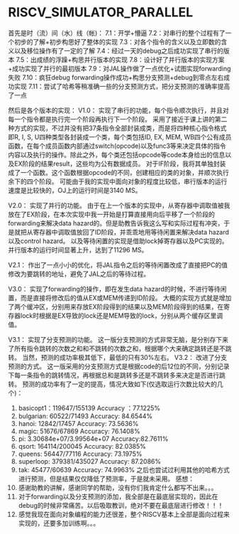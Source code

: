 # RISCV_SIMULATOR_PARALLEL
首先是时（流）间（水）线（帐)：
	7.1：开学+懵逼
	7.2：对串行的整个过程有了一个初步的了解+初步构思好了整体的实现
	7.3：对各个指令的含义以及立即数的含义以及移位操作有了一定的了解
	7.4：经过一天的debug之后成功实现了串行的版本
	7.5：出成绩的浮躁+构思并行版本的实现
	7.8：设计好了并行版本的实现方案+成功实现了并行的最初版本
	7.9：对JAL操作做了一点优化+试图实现forwarding失败
	7.10：疯狂debug forwarding操作成功+构思分支预测+debug到零点左右成功实现
	7.11：尝试了哈希等稍准确一些的分支预测方式，把分支预测的准确率提高了一点

然后是各个版本的实现：
V1.0：
	实现了串行的功能，每个指令顺次执行，并且对每一个指令都是执行完一个阶段再执行下一个阶段。
	采用了接近于课上讲的第二种方式的实现，不过并没有把37条指令全部封装成类，而是将四种核心指令格式即R, I, S, U四种类型各封装成一个类，每个类包括ID, EX, MEM, WB四个公有成员函数，在每个成员函数内部通过switch(opcode)以及func3等来决定具体的指令内容以及执行的操作。除此之外，每个类还包括opcode等code本身给出的信息以及EX阶段的结果result，这些均为公有数据成员。
	对于IF阶段，我将其单独封装成了一个函数。这个函数根据opcode的不同，创建相应的类的对象，并顺次执行余下的四个阶段。
	可能由于我的实现中面向对象的程度比较低，串行版本的运行速度是比较快的，OJ上的运行时间是3140 MS。

V2.0：
	实现了并行的功能。
	由于在上一个版本的实现中，从寄存器中调取值被我放在了EX阶段，在本次实现中我一开始是打算直接用向后平移了一个阶段的forwarding来解决data hazard的。但是助教告诉我这么写和实际过程有冲突，于是就把从寄存器中调取值放回了ID阶段，并乖乖地用等待闲置来解决data hazard以及control hazard。
	以及等待闲置的实现是借助lock掉寄存器以及PC实现的。
	并行版本的运行时间显著上升，达到了11296 MS。

V2.1：
	作出了一点小小的优化，将JAL指令之后的等待闲置改成了直接把PC的值修改为要跳转的地址，避免了JAL之后的等待过程。

V3.0：
	实现了forwarding的操作，即在发生data hazard的时候，不进行等待闲置，而是直接将修改后的值从EX或MEM传递到ID阶段。
	大概的实现方式就是增加了两个缓冲区，分别用来存放EX阶段得到的结果以及MEM阶段得到的结果，在寄存器lock时根据是EX导致的lock还是MEM导致的lock，分别从两个缓存区里调值。

V3.1：
	实现了分支预测的功能。
这一版分支预测的方式非常无脑，是分别存下来了所有指令跳转的次数之和和不跳转的次数之和，根据哪个大来确定跳转还是不跳转。
	当然，预测的成功率极其低下，最低的只有30%左右。
V3.2：
	改进了分支预测的方式。
	这一版采用的分支预测方式是根据code的后12位的不同，分别记录下每一条指令的跳转情况，再根据总和是跳转多还是不跳转多来决定是否进行跳转。
	预测的成功率有了一定的提高，情况大致如下(仅选取运行次数比较大的几个)：
1.	basicopt1：119647/155139  Accuracy ：77.1225%
2.	bulgarian: 60522/71493 Accuracy: 84.6544%
3.	hanoi: 12842/17457  Accuracy: 73.5636%
4.	magic: 51676/67869 Accuracy: 76.1408% 
5.	pi: 3.30684e+07/3.99564e+07 Accuracy:82.7611%
6.	qsort: 164114/200045 Accuracy: 82.0385% 
7.	queens: 56447/77116 Accuracy: 73.1975% 
8.	superloop: 379381/435027 Accuracy: 87.2086%
9.	tak: 45477/60639 Accuracy: 74.9963%
之后也尝试过利用其他的哈希方式进行预测，但是结果仅仅降低了预测率，于是就未采用。
感想：
1.	感谢助教的讲解，感谢同学的帮助，没有你们我肯定什么都写不出来。。。
2.	对于forwarding以及分支预测的添加，我全部是在最底层实现的，因此在debug的时候非常痛苦。以后吸取教训，绝对不要在最底层进行修改！！！
3.	感觉我现在面向对象编程的能力还很差，整个RISCV基本上全部是面向过程来实现的，还要多加训练啊。。。

